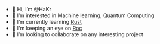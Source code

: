 - 👋 Hi, I’m @HaKr
- 👀 I’m interested in Machine learning, Quantum Computing 
- 🌱 I’m currently learning [Rust](https://www.rust-lang.org/)
- 🔎 I'm keeping an eye on [Roc](https://www.roc-lang.org/)
- 💞️ I’m looking to collaborate on any interesting project
